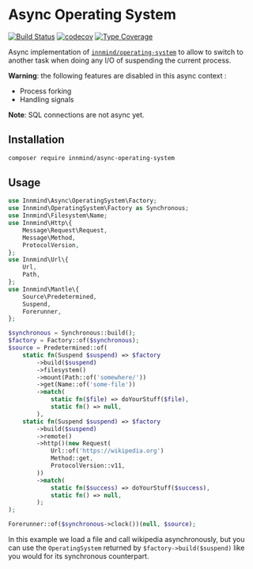 # Async Operating System

[![Build Status](https://github.com/innmind/async-operating-system/workflows/CI/badge.svg?branch=main)](https://github.com/innmind/async-operating-system/actions?query=workflow%3ACI)
[![codecov](https://codecov.io/gh/innmind/async-operating-system/branch/develop/graph/badge.svg)](https://codecov.io/gh/innmind/async-operating-system)
[![Type Coverage](https://shepherd.dev/github/innmind/async-operating-system/coverage.svg)](https://shepherd.dev/github/innmind/async-operating-system)

Async implementation of [`innmind/operating-system`](https://packagist.org/packages/innmind/operating-system) to allow to switch to another task when doing any I/O of suspending the current process.

**Warning**: the following features are disabled in this async context :
- Process forking
- Handling signals

**Note**: SQL connections are not async yet.

## Installation

```sh
composer require innmind/async-operating-system
```

## Usage

```php
use Innmind\Async\OperatingSystem\Factory;
use Innmind\OperatingSystem\Factory as Synchronous;
use Innmind\Filesystem\Name;
use Innmind\Http\{
    Message\Request\Request,
    Message\Method,
    ProtocolVersion,
};
use Innmind\Url\{
    Url,
    Path,
};
use Innmind\Mantle\{
    Source\Predetermined,
    Suspend,
    Forerunner,
};

$synchronous = Synchronous::build();
$factory = Factory::of($synchronous);
$source = Predetermined::of(
    static fn(Suspend $suspend) => $factory
        ->build($suspend)
        ->filesystem()
        ->mount(Path::of('somewhere/'))
        ->get(Name::of('some-file'))
        ->match(
            static fn($file) => doYourStuff($file),
            static fn() => null,
        ),
    static fn(Suspend $suspend) => $factory
        ->build($suspend)
        ->remote()
        ->http()(new Request(
            Url::of('https://wikipedia.org')
            Method::get,
            ProtocolVersion::v11,
        ))
        ->match(
            static fn($success) => doYourStuff($success),
            static fn() => null,
        );
);

Forerunner::of($synchronous->clock())(null, $source);
```

In this example we load a file and call wikipedia asynchronously, but you can use the `OperatingSystem` returned by `$factory->build($suspend)` like you would for its synchronous counterpart.
